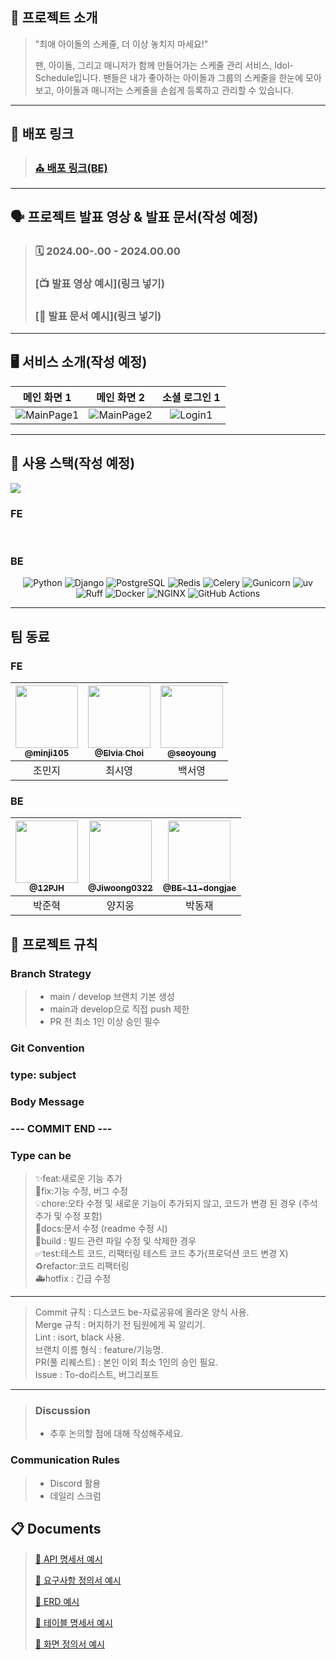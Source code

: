 ## 📖 프로젝트 소개

  > "최애 아이돌의 스케줄, 더 이상 놓치지 마세요!"
  >
  > 팬, 아이돌, 그리고 매니저가 함께 만들어가는 스케줄 관리 서비스, Idol-Schedule입니다.
  > 팬들은 내가 좋아하는 아이돌과 그룹의 스케줄을 한눈에 모아보고, 아이돌과 매니저는 스케줄을 손쉽게 등록하고 관리할 수 있습니다.
---
## :link: 배포 링크

> ### [⛪ 배포 링크(BE)](https://api.moyeoradingding.site/)

---
## 🗣️ 프로젝트 발표 영상 & 발표 문서(작성 예정)

> ### 🗓️ 2024.00-.00 - 2024.00.00
> ### [📺 발표 영상 예시](링크 넣기)
> ### [📑 발표 문서 예시](링크 넣기)

---

## 🖥️ 서비스 소개(작성 예정)
|   메인 화면 1  |  메인 화면 2  |   소셜 로그인 1   |
|:--------:|:------:|:--------:|
| <img src="https://lh6.googleusercontent.com/M7RxaY_ZsF5sQcqiIOafdBGHuVGqKrQ0c07hzOtLgkhxYTK-aRKWdhkMfi8DaoZxyDWLZKhdUEDKBIEpETcm2_sH5JdW69mrOXzASMQYHFEiaP0QbgCEHa5bnKzITG-v9ztn0QfbCeZtznJ8q-SDo2qoEA=s2048" alt="MainPage1"> |   <img src="https://lh6.googleusercontent.com/WSSZM-N1tpBvXui0ivLMaSJv5u-Jn8oUNXik40GOW7thMqmNdMPrjfO4-halmEZ80GuBBlI5ENm8TtDovjSOMRqHE6Z5w7F5yYxdplO643k3wfhyW4wT0IUT15Rv6kk_FAnST07-50NOOeXHjRfjh6dEBA=s2048" alt="MainPage2">  | <img src="https://lh6.googleusercontent.com/LgLnyK4xbij_SmBQd_9b-zKL7NjFBceXLFr97o-S9z4JMw7bZaO4E9W5SbwJn_xOAVu4xCk9Se0eqShfP8YkzkaL-QilqVa6LRaQEQ5h4PHLZOgmT8ZByBV-eEIZEr9D3I1mB6qu5nhIehup3910FytnrQ=s2048" alt="Login1"> |


---

## 🧰 사용 스택(작성 예정)


<img src="https://user-images.githubusercontent.com/90237119/215304129-d8006105-cf1c-49c7-a819-4f819dfac523.png"/>

### FE
<div align=center>

  
  <br>
</div>

### BE
<div align=center> 


![Python](https://img.shields.io/badge/Python-3776AB?style=for-the-badge&logo=python&logoColor=white)
![Django](https://img.shields.io/badge/Django-092E20?style=for-the-badge&logo=django&logoColor=white)
![PostgreSQL](https://img.shields.io/badge/PostgreSQL-336791?style=for-the-badge&logo=postgresql&logoColor=white)
![Redis](https://img.shields.io/badge/Redis-DC382D?style=for-the-badge&logo=redis&logoColor=white)
![Celery](https://img.shields.io/badge/Celery-37814A?style=for-the-badge)
![Gunicorn](https://img.shields.io/badge/Gunicorn-499848?style=for-the-badge)
![uv](https://img.shields.io/badge/uv-8F50FB?style=for-the-badge)
![Ruff](https://img.shields.io/badge/Ruff-F4EA2A?style=for-the-badge)
![Docker](https://img.shields.io/badge/Docker-2496ED?style=for-the-badge&logo=docker&logoColor=white)
![NGINX](https://img.shields.io/badge/NGINX-009639?style=for-the-badge&logo=nginx&logoColor=white)
![GitHub Actions](https://img.shields.io/badge/GitHub%20Actions-2088FF?style=for-the-badge&logo=githubactions&logoColor=white)
</div>


--- 

## 팀 동료

### FE

| <a href=https://github.com/minji105/><img src="https://avatars.githubusercontent.com/u/116670097?v=4" width=100px/><br/><sub><b>@minji105</b></sub></a><br/> | <a href=https://github.com/ElviaChoi/><img src="https://avatars.githubusercontent.com/u/73391363?v=4" width=100px/><br/><sub><b>@Elvia Choi</b></sub></a><br/> | <a href=https://github.com/sysysysyb/><img src="https://avatars.githubusercontent.com/u/87892147?v=4/u/93540726?v=4" width=100px/><br/><sub><b>@seoyoung</b></sub></a><br/> | 
|:--------------------------------------------------------------------------------------------------------------------------------------------------:|:------------------------------------------------------------------------------------------------------------------------------------------------------------:|:--------------------------------------------------------------------------------------------------------------------------------------------------:|
|                                                                        조민지                                                                         |                                                                             최시영                                                                              |                                                                        백서영                                                                         |


### BE

| <a href=https://github.com/12PJH/><img src="https://avatars.githubusercontent.com/u/207505345?s=400&v=4" width=100px/><br/><sub><b>@12PJH</b></sub></a><br/> | <a href=https://github.com/Jiwoong0322><img src="https://avatars.githubusercontent.com/u/57899458?v=4" width=100px/><br/><sub><b>@Jiwoong0322</b></sub></a><br/> | <a href=https://github.com/BE-11-dongjae/><img src="https://avatars.githubusercontent.com/u/207018421?v=4" width=100px/><br/><sub><b>@BE-11-dongjae</b></sub></a><br/> |
|:------------------------------------------------------------------------------------------------------------------------------------------------------------:|:-------------------------------------------------------------------------------------------------------------------------------------------------------------:|:---------------------------------------------------------------------------------------------------------------------------------------------------:|
|                                                                             박준혁                                                                              |                                                                              양지웅                                                                              |                                                                         박동재                                                                         |

## 📑 프로젝트 규칙

### Branch Strategy
> - main / develop 브랜치 기본 생성 
> - main과 develop으로 직접 push 제한
> - PR 전 최소 1인 이상 승인 필수

### Git Convention
### type: subject

### Body Message


### --- COMMIT END ---
### Type can be
> ✨feat:새로운 기능 추가<br>
🐛fix:기능 수정, 버그 수정<br>
💡chore:오타 수정 및 새로운 기능이 추가되지 않고, 코드가 변경 된 경우 (주석 추가 및 수정 포함)<br>
📝docs:문서 수정 (readme 수정 시)<br>
🚚build : 빌드 관련 파일 수정 및 삭제한 경우<br>
✅test:테스트 코드, 리팩터링 테스트 코드 추가(프로덕션 코드 변경 X)<br>
♻️refactor:코드 리팩터링<br>
🚑hotfix : 긴급 수정
---
> Commit 규칙 : 디스코드 be-자료공유에 올라온 양식 사용.<br>
Merge 규칙 : 머지하기 전 팀원에게 꼭 알리기.<br>
Lint : isort, black 사용.<br>
브랜치 이름 형식 : feature/기능명.<br>
PR(풀 리퀘스트) : 본인 이외 최소 1인의 승인 필요.<br>
Issue : To-do리스트, 버그리포트
---

> ### Discussion
> * 추후 논의할 점에 대해 작성해주세요.

### Communication Rules
> - Discord 활용 
> - 데일리 스크럼


## :clipboard: Documents
> [📜 API 명세서 예시](https://docs.google.com/spreadsheets/d/1dosSwYfPLZrBBbIh_efRWW0sDR4DwjL1KeBifwb_UwY/edit?gid=82432790#gid=82432790)
> 
> [📜 요구사항 정의서 예시](https://www.notion.so/23fcaf5650aa81328feefbc748861e7a?source=copy_link)
> 
> [📜 ERD 예시](https://www.notion.so/ERD-23fcaf5650aa8168a445e258397a265c)
> 
> [📜 테이블 명세서 예시](https://docs.google.com/spreadsheets/d/19Llf4HLXpz5QqJf9-b8sf5OSXXOnFj6Ju4hqB5gt0qU/edit?gid=998338053#gid=998338053)
>
> [📜 화면 정의서 예시](https://www.figma.com/design/9DLl7QljnNbHckrdwvFtJn/%EC%99%80%EC%9D%B4%EC%96%B4%ED%94%84%EB%A0%88%EC%9E%84?node-id=705-1891&t=JQAa9jNzbk37c8ZL-1)